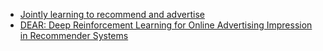 *  [Jointly learning to recommend and advertise](https://arxiv.org/pdf/2003.00097.pdf)
*  [DEAR: Deep Reinforcement Learning for Online Advertising Impression
in Recommender Systems](https://www.aaai.org/AAAI21Papers/AAAI-4386.ZhaoX.pdf)
